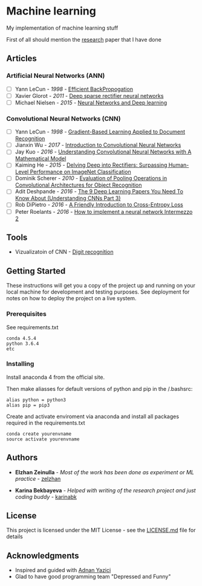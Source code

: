 # Machine learning

My implementation of machine learning stuff

First of all should mention the [research](https://github.com/zelzhan/Machine-learning/tree/master/research) paper that I have done

## Articles

### Artificial Neural Networks (ANN)
- [ ] Yann LeCun - *1998* - [Efficient BackPropogation](http://yann.lecun.com/exdb/publis/pdf/lecun-98b.pdf)
- [ ] Xavier Glorot - *2011* - [Deep sparse rectifier neural networks](http://proceedings.mlr.press/v15/glorot11a/glorot11a.pdf)
- [ ] Michael Nielsen - *2015* - [Neural Networks and Deep learning](http://neuralnetworksanddeeplearning.com/chap2.html)

### Convolutional Neural Networks (CNN)

- [ ] Yann LeCun - *1998* - [Gradient-Based Learning Applied to Document Recognition](http://yann.lecun.com/exdb/publis/pdf/lecun-01a.pdf)
- [ ] Jianxin Wu - *2017* - [Introduction to Convolutional Neural Networks](https://pdfs.semanticscholar.org/450c/a19932fcef1ca6d0442cbf52fec38fb9d1e5.pdf)
- [ ] Jay Kuo - *2016* - [Understanding Convolutional Neural Networks with A Mathematical Model](https://arxiv.org/pdf/1609.04112.pdf)
- [ ] Kaiming He - *2015* - [Delving Deep into Rectifiers: Surpassing Human-Level Performance on ImageNet Classification](https://arxiv.org/pdf/1502.01852.pdf)
- [ ] Dominik Scherer - *2010* - [Evaluation of Pooling Operations in Convolutional Architectures for Object Recognition](http://ais.uni-bonn.de/papers/icann2010_maxpool.pdf)
- [ ] Adit Deshpande - *2016* - [The 9 Deep Learning Papers You Need To Know About (Understanding CNNs Part 3)](http://ais.uni-bonn.de/papers/icann2010_maxpool.pdf)
- [ ] Rob DiPietro - *2016* - [A Friendly Introduction to Cross-Entropy Loss](https://rdipietro.github.io/friendly-intro-to-cross-entropy-loss/)
- [ ] Peter Roelants - *2016* - [How to implement a neural network Intermezzo 2](http://peterroelants.github.io/posts/neural_network_implementation_intermezzo02/)

## Tools

* Vizualizatoin of CNN - [Digit recognition](scs.ryerson.ca/~aharley/vis/conv/flat.html)


## Getting Started

These instructions will get you a copy of the project up and running on your local machine for development and testing purposes. See deployment for notes on how to deploy the project on a live system.

### Prerequisites

See requirements.txt

```
conda 4.5.4
python 3.6.4
etc
```

### Installing

Install anaconda 4 from the official site.

Then make aliasses for default versions of python and pip in the /.bashsrc:

```
alias python = python3
alias pip = pip3
```

Create and activate enviroment via anaconda and install all packages required in the requirements.txt

```
conda create yourenvname
source activate yourenvname
```

## Authors

* **Elzhan Zeinulla** - *Most of the work has been done as experiment or ML practice* - [zelzhan](https://github.com/zelzhan)

* **Karina Bekbayeva** - *Helped with writing of the research project and just coding buddy* - [karinabk](https://github.com/karinabk)

## License

This project is licensed under the MIT License - see the [LICENSE.md](LICENSE.md) file for details

## Acknowledgments

* Inspired and guided with [Adnan Yazici](https://sst.nu.edu.kz/adnan-yazici-phd/)
* Glad to have good programming team "Depressed and Funny"

